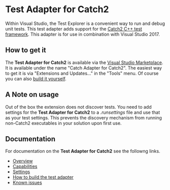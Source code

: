 # Test Adapter for Catch2

Within Visual Studio, the Test Explorer is a convenient way to run and debug unit tests. This test adapter adds support for the [Catch2 C++ test framework](https://github.com/catchorg/Catch2). This adapter is for use in combination with Visual Studio 2017.

## How to get it

The **Test Adapter for Catch2** is available via the [Visual Studio Marketplace](https://marketplace.visualstudio.com/items?itemName=JohnnyHendriks.ext01). It is available under the name "Catch Adapter for Catch2". The easiest way to get it is via "Extensions and Updates..." in the "Tools" menu. Of course you can also [build it yourself](Docs/Build.md).

## A Note on usage

 Out of the box the extension does not discover tests. You need to add settings for the **Test Adapter for Catch2** to a _.runsettings_ file and use that as your test settings. This prevents the discovery mechanism from running non-Catch2 executables in your solution upon first use.

## Documentation

For documentation on the **Test Adapter for Catch2** see the followng links.

- [Overview](Docs/Readme.md)
- [Capabilities](Docs/Capabilities.md)
- [Settings](Docs/Settings.md)
- [How to build the test adapter](Docs/Build.md)
- [Known issues](Docs/Known-issues.md)